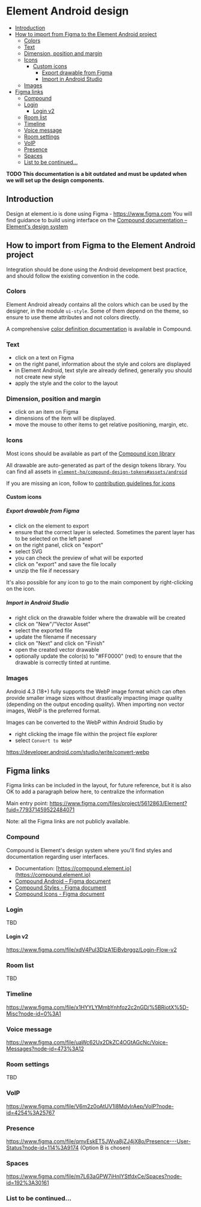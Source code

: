 # Element Android design

<!--- TOC -->

* [Introduction](#introduction)
* [How to import from Figma to the Element Android project](#how-to-import-from-figma-to-the-element-android-project)
  * [Colors](#colors)
  * [Text](#text)
  * [Dimension, position and margin](#dimension-position-and-margin)
  * [Icons](#icons)
    * [Custom icons](#custom-icons)
      * [Export drawable from Figma](#export-drawable-from-figma)
      * [Import in Android Studio](#import-in-android-studio)
  * [Images](#images)
* [Figma links](#figma-links)
  * [Compound](#compound)
  * [Login](#login)
    * [Login v2](#login-v2)
  * [Room list](#room-list)
  * [Timeline](#timeline)
  * [Voice message](#voice-message)
  * [Room settings](#room-settings)
  * [VoIP](#voip)
  * [Presence](#presence)
  * [Spaces](#spaces)
  * [List to be continued...](#list-to-be-continued)

<!--- END -->

**TODO This documentation is a bit outdated and must be updated when we will set up the design components.**

## Introduction

Design at element.io is done using Figma - https://www.figma.com
You will find guidance to build using interface on the [Compound documentation – Element's design system](https://compound.element.io)

## How to import from Figma to the Element Android project

Integration should be done using the Android development best practice, and should follow the existing convention in the code.

### Colors

Element Android already contains all the colors which can be used by the designer, in the module `ui-style`.
Some of them depend on the theme, so ensure to use theme attributes and not colors directly.

A comprehensive [color definition documentation](https://compound.element.io/?path=/docs/tokens-color-palettes--docs) is available in Compound.


### Text

 - click on a text on Figma
 - on the right panel, information about the style and colors are displayed
 - in Element Android, text style are already defined, generally you should not create new style
 - apply the style and the color to the layout

### Dimension, position and margin

 - click on an item on Figma
 - dimensions of the item will be displayed.
 - move the mouse to other items to get relative positioning, margin, etc.

### Icons

Most icons should be available as part of the [Compound icon library](https://compound.element.io/?path=/docs/tokens-icons--docs)

All drawable are auto-generated as part of the design tokens library. You can find
all assets in [`element-hq/compound-design-tokens#assets/android`](https://github.com/element-hq/compound-design-tokens/tree/main/assets/android)

If you are missing an icon, follow to [contribution guidelines for icons](https://www.figma.com/file/gkNXqPoiJhEv2wt0EJpew4/Compound-Icons?type=design&node-id=178-3119&t=j2uSJD9xPXJn5aRM-0)

#### Custom icons

##### Export drawable from Figma

 - click on the element to export
 - ensure that the correct layer is selected. Sometimes the parent layer has to be selected on the left panel
 - on the right panel, click on "export"
 - select SVG
 - you can check the preview of what will be exported
 - click on "export" and save the file locally
 - unzip the file if necessary

It's also possible for any icon to go to the main component by right-clicking on the icon.

##### Import in Android Studio

 - right click on the drawable folder where the drawable will be created
 - click on "New"/"Vector Asset"
 - select the exported file
 - update the filename if necessary
 - click on "Next" and click on "Finish"
 - open the created vector drawable
 - optionally update the color(s) to "#FF0000" (red) to ensure that the drawable is correctly tinted at runtime.

### Images

Android 4.3 (18+) fully supports the WebP image format which can often provide smaller image sizes without drastically impacting image quality (depending on the output encoding quality).
When importing non vector images, WebP is the preferred format.

Images can be converted to the WebP within Android Studio by
 - right clicking the image file within the project file explorer
 - select `Convert to WebP`

https://developer.android.com/studio/write/convert-webp

## Figma links

Figma links can be included in the layout, for future reference, but it is also OK to add a paragraph below here, to centralize the information

Main entry point: https://www.figma.com/files/project/5612863/Element?fuid=779371459522484071

Note: all the Figma links are not publicly available.

### Compound

Compound is Element's design system where you'll find styles and documentation
regarding user interfaces.

-   Documentation: [https://compound.element.io](https://compound.element.io)
-   [Compound Android – Figma document](https://www.figma.com/file/G1xy0HDZKJf5TCRFmKb5d5/Compound-Android-Components)
-   [Compound Styles - Figma document](https://www.figma.com/file/PpKepmHKGikp33Ql7iivbn/Compound-Styles?type=design)
-   [Compound Icons - Figma document](https://www.figma.com/file/gkNXqPoiJhEv2wt0EJpew4/Compound-Icons)

### Login

TBD

#### Login v2

https://www.figma.com/file/xdV4PuI3DlzA1EiBvbrggz/Login-Flow-v2

### Room list

TBD

### Timeline

https://www.figma.com/file/x1HYYLYMmbYnhfoz2c2nGD/%5BRiotX%5D-Misc?node-id=0%3A1

### Voice message

https://www.figma.com/file/uaWc62Ux2DkZC4OGtAGcNc/Voice-Messages?node-id=473%3A12

### Room settings

TBD

### VoIP

https://www.figma.com/file/V6m2z0oAtUV1l8MdyIrAep/VoIP?node-id=4254%3A25767

### Presence

https://www.figma.com/file/qmvEskET5JWva8jZJ4jX8o/Presence---User-Status?node-id=114%3A9174
(Option B is chosen)

### Spaces

https://www.figma.com/file/m7L63aGPW7iHnIYStfdxCe/Spaces?node-id=192%3A30161

### List to be continued...
